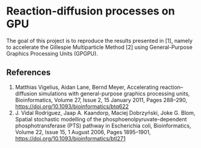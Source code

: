Reaction-diffusion processes on GPU
===================================

The goal of this project is to reproduce the results presented in [1], namely
to accelerate the Gillespie Multiparticle Method [2] using General-Purpose Graphics
Processing Units (GPGPU).

References
----------

1. Matthias Vigelius, Aidan Lane, Bernd Meyer, Accelerating reaction–diffusion
   simulations with general-purpose graphics processing units, Bioinformatics,
   Volume 27, Issue 2, 15 January 2011, Pages 288–290,
   https://doi.org/10.1093/bioinformatics/btq622
2. J. Vidal Rodríguez, Jaap A. Kaandorp, Maciej Dobrzyński, Joke G. Blom,
   Spatial stochastic modelling of the phosphoenolpyruvate-dependent
   phosphotransferase (PTS) pathway in Escherichia coli, Bioinformatics, Volume
   22, Issue 15, 1 August 2006, Pages 1895–1901,
   https://doi.org/10.1093/bioinformatics/btl271
